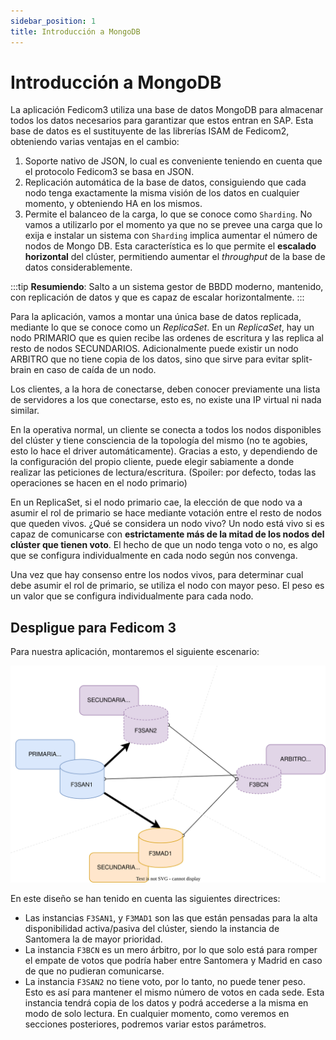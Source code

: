 ```yaml
---
sidebar_position: 1
title: Introducción a MongoDB
---
```


# Introducción a MongoDB
La aplicación Fedicom3 utiliza una base de datos MongoDB para almacenar todos los datos necesarios para garantizar que estos entran en SAP.
Esta base de datos es el sustituyente de las librerías ISAM de Fedicom2, obteniendo varias ventajas en el cambio:

1. Soporte nativo de JSON, lo cual es conveniente teniendo en cuenta que el protocolo Fedicom3 se basa en JSON.
2. Replicación automática de la base de datos, consiguiendo que cada nodo tenga exactamente la misma visión de los datos en cualquier momento, y obteniendo HA en los mismos.
3. Permite el balanceo de la carga, lo que se conoce como `Sharding`. No vamos a utilizarlo por el momento ya que no se prevee una carga que lo exija e instalar un sistema con `Sharding` implica aumentar el número de nodos de Mongo DB. Esta característica es lo que permite el **escalado horizontal** del clúster, permitiendo aumentar el _throughput_ de la base de datos considerablemente.

:::tip
**Resumiendo**:
Salto a un sistema gestor de BBDD moderno, mantenido, con replicación de datos y que es capaz de escalar horizontalmente.
:::


Para la aplicación, vamos a montar una única base de datos replicada, mediante lo que se conoce como un _ReplicaSet_. En un _ReplicaSet_, hay un nodo PRIMARIO que es quien recibe las ordenes de escritura y las replica al resto de nodos SECUNDARIOS. Adicionalmente puede existir un nodo ARBITRO que no tiene copia de los datos, sino que sirve para evitar split-brain en caso de caída de un nodo.

Los clientes, a la hora de conectarse, deben conocer previamente una lista de servidores a los que conectarse, esto es, no existe una IP virtual ni nada similar. 

En la operativa normal, un cliente se conecta a todos los nodos disponibles del clúster y tiene consciencia de la topología del mismo (no te agobies, esto lo hace el driver automáticamente). Gracias a esto, y dependiendo de la configuración del propio cliente, puede elegir sabiamente a donde realizar las peticiones de lectura/escritura. (Spoiler: por defecto, todas las operaciones se hacen en el nodo primario)

En un ReplicaSet, si el nodo primario cae, la elección de que nodo va a asumir el rol de primario se hace mediante votación entre el resto de nodos que queden vivos. ¿Qué se considera un nodo vivo? Un nodo está vivo si es capaz de comunicarse con **estrictamente más de la mitad de los nodos del clúster que tienen voto**. El hecho de que un nodo tenga voto o no, es algo que se configura individualmente en cada nodo según nos convenga.

Una vez que hay consenso entre los nodos vivos, para determinar cual debe asumir el rol de primario, se utiliza el nodo con mayor peso. El peso es un valor que se configura individualmente para cada nodo.

## Despligue para Fedicom 3
Para nuestra aplicación, montaremos el siguiente escenario:

![Diagrama de servidores MongoDB](./img/diagrama.svg)


En este diseño se han tenido en cuenta las siguientes directrices:

- Las instancias `F3SAN1`, y `F3MAD1` son las que están pensadas para la alta disponibilidad activa/pasiva del clúster, siendo la instancia de Santomera la de mayor prioridad.
- La instancia `F3BCN` es un mero árbitro, por lo que solo está para romper el empate de votos que podría haber entre Santomera y Madrid en caso de que no pudieran comunicarse.
- La instancia `F3SAN2` no tiene voto, por lo tanto, no puede tener peso. Esto es así para mantener el mismo número de votos en cada sede. Esta instancia tendrá copia de los datos y podrá accederse a la misma en modo de solo lectura. En cualquier momento, como veremos en secciones posteriores, podremos variar estos parámetros.
